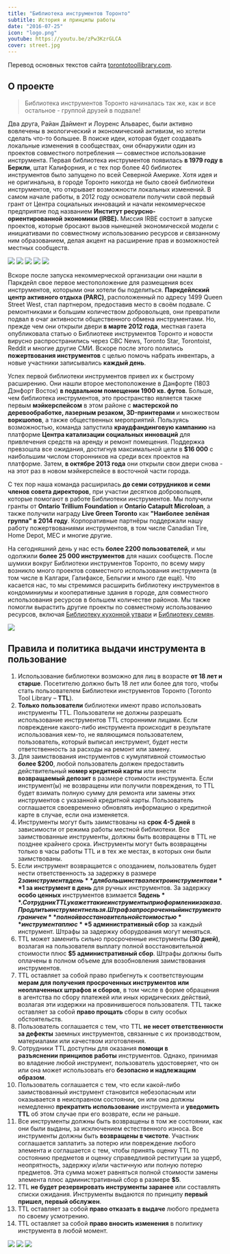 ```yaml
---
title: "Библиотека инструментов Торонто"
subtitle: История и принципы работы
date: "2016-07-25"
icon: "logo.png"
youtube: https://youtu.be/zPw3KzrGLCA
cover: street.jpg
---
```


Перевод основных текстов сайта [torontotoollibrary.com](http://torontotoollibrary.com/).

## О проекте

> Библиотека инструментов Торонто начиналась так же, как и все остальное - группой друзей в подвале!

Два друга, Райан Даймент и Лоуренс Альварес, были активно вовлечены в экологический и экономический активизм, но хотели сделать что-то большее. В поиске идеи, которая будет создавать локальные изменения в сообществах, они обнаружили один из проектов совместного потребления — совместное использование инструмента. Первая библиотека инструментов появилась **в 1979 году в Беркли**, штат Калифорния, и с тех пор более 40 библиотек инструментов было запущено по всей Северной Америке. Хотя идея и не оригинальна, в городе Торонто никогда не было своей библиотеки инструментов, что открывает возможности локальных изменений. В самом начале работы, в 2012 году основатели получили свой первый грант от Центра социальных инноваций и начали некоммерческое предприятие под названием **Институт ресурсно-ориентированной экономики (IRBE).** Миссия IRBE состоит в запуске проектов, которые бросают вызов нынешней экономической модели с инициативами по совместному использованию ресурсов и связанному ним образованием, делая акцент на расширение прав и возможностей местных сообществ.


![](./images/14427577410_2af9e92735_b.jpg)
![](./images/14427641289_50204e362f_b.jpg)
![](./images/14434712140_ba25646830_b.jpg)
![](./images/14434970157_c6fb5649fc_b.jpg)
![](./images/14434970257_7678a949a5_b.jpg)

Вскоре после запуска некоммерческой организации они нашли в Паркдейл свое первое местоположение для размещения всех инструментов, которыми они хотели бы поделиться. **Паркдейлский центр активного отдыха (PARC)**, расположенный по адресу 1499 Queen Street West, стал партнером, предоставив место в своём подвале. С ремонтниками и большим количеством добровольцев, они превратили подвал в очаг активности общественного обмена инструментами. Но, прежде чем они открыли двери **в марте 2012 года**, местная газета опубликовала статью о Библиотеке инструментов Торонто и новости вирусно распространились через CBC News, Toronto Star, Torontoist, Reddit и многие другие СМИ. Вскоре после этого полились **пожертвования инструментов** с целью помочь набрать инвентарь, а новые участники записывались **каждый день**.

Успех первой библиотеки инструментов привел их к быстрому расширению. Они нашли второе местоположение в Данфорте (1803 Дэнфорт Восток) **в подвальном помещении 1900 кв. футов**. Больше, чем библиотека инструментов, это пространство является также первым **мэйкерспейсом** в этом районе с **мастерской по деревообработке, лазерным резаком, 3D-принтерами** и множеством **воркшопов**, а также общественных мероприятий. Пользуясь возможностью, команда запустила **краудфандинговую кампанию** на платформе **Центра катализации социальных инноваций** для привлечения средств на аренду и ремонт помещения. Поддержка превзошла все ожидания, достигнув максимальной цели в **$16 000** с наибольшим числом сторонников на среди всех проектов на платформе. Затем, **в октябре 2013 года** они открыли свои двери снова - на этот раз в новом мэйкерспейсе в восточной части города.

С тех пор наша команда расширилась **до семи сотрудников и семи членов совета директоров**, при участии десятков добровольцев, которые помогают в работе Библиотеки инструментов. Мы получили гранты от **Ontario Trillium Foundation** и **Ontario Catapult Microloan**, а также получили награду **Live Green Toronto** как **"Наиболее зелёная группа" в 2014 году**. Корпоративные партнёры поддержали нашу работу пожертвованиями инструментов, в том числе Canadian Tire, Home Depot, MEC и многие другие.

На сегодняшний день у нас есть **более 2200 пользователей**, и мы одолжили **более 25 000 инструментов** для наших сообществ. После шумихи вокруг Библиотеки инструментов Торонто, по всему миру возникло много проектов совместного использования инструмента (в том числе в Калгари, Галифаксе, Бельгии и много где ещё). Что касается нас, то мы стремимся расширить библиотеку инструментов в кондоминиумы и кооперативные здания в городе, для совместного использования ресурсов в большем количестве районов. Мы также помогли вырастить другие проекты по совместному использованию ресурсов, включая [Библиотеку кухонной утвари](http://thekitchenlibrary.ca/) и [Библиотеку семян](http://www.torontoseedlibrary.org/).

![](./images/131294197_4713154742093032_9067624573457792547_n.jpg)


## Правила и политика выдачи инструмента в пользование

1. Использование библиотеки возможно для лиц в возрасте **от 18 лет и старше**. Посетителю должно быть 18 лет или более для того, чтобы стать пользователем Библиотеки инструментов Торонто (Toronto Tool Library – **TTL**).
2. **Только пользователи** библиотеки имеют право использовать инструменты TTL. Пользователи не должны разрешать использование инструментов TTL сторонними лицами. Если повреждение какого-либо инструмента происходит в результате использования кем-то, не являющимся пользователем, пользователь, который выписал инструмент, будет нести ответственность за расходы на ремонт или замену.
3. Для заимствования инструментов с кумулятивной стоимостью **более $200**, любой пользователь должен предоставить действительный **номер кредитной карты** или внести **возвращаемый депозит** в размере стоимости инструмента. Если инструмент(ы) не возвращены или получили повреждения, то TTL будет взимать полную сумму для ремонта или замены этих инструментов с указанной кредитной карты. Пользователь соглашается своевременно обновлять информацию о кредитной карте в случае, если она изменяется.
4. Инструменты могут быть заимствованы на **срок 4-5 дней** в зависимости от режима работы местной библиотеки. Все заимствованные инструменты, должны быть возвращены в TTL не позднее крайнего срока. Инструменты могут быть возвращены только в часы работы TTL и в тех же местах, в которых они были заимствованы.
5. Если инструмент возвращается с опозданием, пользователь будет нести ответственность за задержку в размере **$2 за инструмент в день** для большинства электроинструментов и **$1 за инструмент в день** для ручных инструментов. За задержку **особо ценных** инструментов взимается **$5 в день**. Сотрудник TTL укажет такие инструменты при оформлении заказа. Продлить инструмент нельзя. Штраф за просроченный инструмент ограничен **полной восстановительной стоимостью** инструмента плюс **$5 административный сбор** за каждый инструмент. Штрафы за задержку оборудования могут меняться.
6. TTL может заменить сильно просроченные инструменты **(30 дней)**, возлагая на пользователя выплату полной восстановительной стоимости плюс **$5 административный сбор**. Штрафы должны быть оплачены в полном объеме для возобновления заимствования инструментов.
7. TTL оставляет за собой право прибегнуть к соответствующим **мерам для получения просроченных инструментов или неоплаченных штрафов и сборов**, в том числе в форме обращения в агентства по сбору платежей или иных юридических действий, возлагая эти издержки на провинившегося пользователя. TTL также оставляет за собой **право прощать** сборы в силу особых обстоятельств.
8. Пользователь соглашается с тем, что TTL **не несет ответственности за дефекты** заемных инструментов, связанные с их производством, материалами или качеством изготовления.
9. Сотрудники TTL доступны для оказания **помощи в разъяснении принципов работы** инструментов. Однако, принимая во владение любой инструмент, пользователь удостоверяет, что он или она может использовать его **безопасно и надлежащим образом**.
10. Пользователь соглашается с тем, что если какой-либо заимствованный инструмент становится небезопасным или оказывается в неисправном состоянии, он или она должны немедленно **прекратить использование** инструмента и **уведомить TTL** об этом случае при его возврате, если не раньше.
11. Все инструменты должны быть возвращены в том же состоянии, как они были выданы, за исключением естественного износа. Все инструменты должны быть **возвращены в чистоте**. Участник соглашается заплатить за потерю или повреждение любого элемента и соглашается с тем, чтобы принять оценку TTL по состоянию предметов и оценку справедливой реституции за ущерб, неопрятность, задержку и/или частичную или полную потерю предметов. Эта сумма может равняться полной стоимости замены элемента плюс административный сбор в размере **$5**.
12. TTL **не будет резервировать инструменты заранее** или составлять списки ожидания. Инструменты выдаются по принципу **первый пришел, первый обслужен**.
13. TTL оставляет за собой **право отказать в выдаче** любого предмета по своему усмотрению.
14. TTL оставляет за собой **право вносить изменения** в политику инструмента в любой момент.

<youtube-embed link="https://youtu.be/_HmTXw9gDm8" />

![](./images/86867832_3463254550416397_8529391036483502080_n.jpg)
![](./images/66226386_2803429506398908_6458229455549628416_n.jpg)
![](./images/61138990_2679880598753800_1520018874861355008_n.png)





